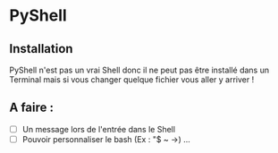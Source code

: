 # PyShell

## Installation
PyShell n'est pas un vrai Shell donc il ne peut pas être installé dans un Terminal mais si vous changer quelque fichier vous aller y arriver !

## A faire :
* [ ] Un message lors de l'entrée dans le Shell
* [ ] Pouvoir personnaliser le bash (Ex : "$ ~ ->)
...